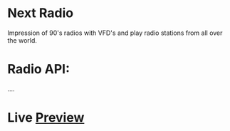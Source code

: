 # Next Radio

Impression of 90's radios with VFD's and play radio stations from all over the world.

# Radio API:

....
# Live [Preview](https://ihsenben.github.io/world-radio/)